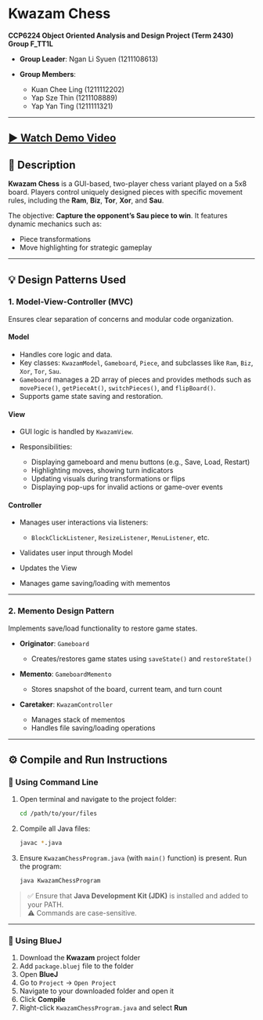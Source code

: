 # Kwazam Chess

**CCP6224 Object Oriented Analysis and Design Project (Term 2430)**
**Group F\_TT1L**

* **Group Leader**: Ngan Li Syuen (1211108613)
* **Group Members**:

  * Kuan Chee Ling (1211112202)
  * Yap Sze Thin (1211108889)
  * Yap Yan Ting (1211111321)

---
[▶️ Watch Demo Video]([https://www.youtube.com/watch?v=your_video_id](https://youtu.be/2K_3BtAVkg4))
---

## 📝 Description

**Kwazam Chess** is a GUI-based, two-player chess variant played on a 5x8 board. Players control uniquely designed pieces with specific movement rules, including the **Ram**, **Biz**, **Tor**, **Xor**, and **Sau**.

The objective: **Capture the opponent’s Sau piece to win**.
It features dynamic mechanics such as:

* Piece transformations
* Move highlighting for strategic gameplay

---

## 💡 Design Patterns Used

### 1. Model-View-Controller (MVC)

Ensures clear separation of concerns and modular code organization.

#### Model

* Handles core logic and data.
* Key classes: `KwazamModel`, `Gameboard`, `Piece`, and subclasses like `Ram`, `Biz`, `Xor`, `Tor`, `Sau`.
* `Gameboard` manages a 2D array of pieces and provides methods such as `movePiece()`, `getPieceAt()`, `switchPieces()`, and `flipBoard()`.
* Supports game state saving and restoration.

#### View

* GUI logic is handled by `KwazamView`.
* Responsibilities:

  * Displaying gameboard and menu buttons (e.g., Save, Load, Restart)
  * Highlighting moves, showing turn indicators
  * Updating visuals during transformations or flips
  * Displaying pop-ups for invalid actions or game-over events

#### Controller

* Manages user interactions via listeners:

  * `BlockClickListener`, `ResizeListener`, `MenuListener`, etc.
* Validates user input through Model
* Updates the View
* Manages game saving/loading with mementos

---

### 2. Memento Design Pattern

Implements save/load functionality to restore game states.

* **Originator**: `Gameboard`

  * Creates/restores game states using `saveState()` and `restoreState()`

* **Memento**: `GameboardMemento`

  * Stores snapshot of the board, current team, and turn count

* **Caretaker**: `KwazamController`

  * Manages stack of mementos
  * Handles file saving/loading operations

---

## ⚙️ Compile and Run Instructions

### 🔸 Using Command Line

1. Open terminal and navigate to the project folder:

   ```bash
   cd /path/to/your/files
   ```

2. Compile all Java files:

   ```bash
   javac *.java
   ```

3. Ensure `KwazamChessProgram.java` (with `main()` function) is present. Run the program:

   ```bash
   java KwazamChessProgram
   ```

> ✅ Ensure that **Java Development Kit (JDK)** is installed and added to your PATH. <br>
> ⚠️ Commands are case-sensitive.

---

### 🔸 Using BlueJ

1. Download the **Kwazam** project folder
2. Add `package.bluej` file to the folder
3. Open **BlueJ**
4. Go to `Project` → `Open Project`
5. Navigate to your downloaded folder and open it
6. Click **Compile**
7. Right-click `KwazamChessProgram.java` and select **Run**
